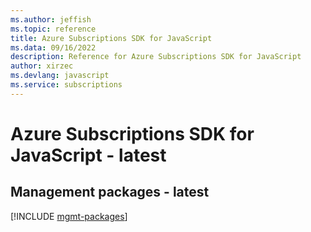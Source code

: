 ```yaml
---
ms.author: jeffish
ms.topic: reference
title: Azure Subscriptions SDK for JavaScript
ms.data: 09/16/2022
description: Reference for Azure Subscriptions SDK for JavaScript
author: xirzec
ms.devlang: javascript
ms.service: subscriptions
---
```

# Azure Subscriptions SDK for JavaScript - latest

## Management packages - latest
[!INCLUDE [mgmt-packages](subscriptions-mgmt-index.md)]